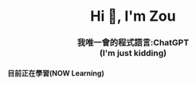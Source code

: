 <h1 align="center">Hi 👋, I'm Zou</h1>
<h3 align="center">我唯一會的程式語言:ChatGPT<br>(I'm just kidding)</h3>
<h4>目前正在學習(NOW Learning)</h4>
